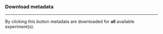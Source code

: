 ### Download metadata

***
By clicking this button metadata are downloaded for **all** available experiment(s).

